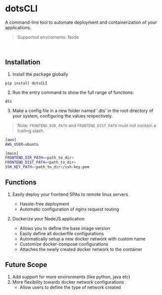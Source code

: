 # dotsCLI
A command-line tool to automate deployment and containerization of your applications.

> Supported enviroments: Node

<br>

## Installation
1. Install the package globally
```
pip install dotsCLI
```
2. Run the entry command to show the full range of functions:
```
dts
```
3. Make a config file in a new folder named '.dts' in the root directory of your system, configuring the values respectively.

> Note: `FRONTEND_DIR_PATH` and `FRONTEND_DIST_PATH` must not contain a trailing slash.

```bash
[aws]
AWS_USER=ubuntu

[main]
FRONTEND_DIR_PATH=<path_to_dir>
FRONTEND_DIST_PATH=<path_to_dir>
SSH_KEY_PATH=<path_to_dir>/ssh-key.pem
```

## Functions
1. Easily deploy your frontend SPAs to remote linux servers
    - Hassle-free deployment
    - Automatic configuration of nginx request routing

2. Dockerize your NodeJS application
    - Allows you to define the base image version
    - Easily define all dockerfile configurations
    - Automatically setup a new docker network with custom name
    - Customize docker-compose configurations 
    - Attaches the newly created docker network to the container

## Future Scope
1. Add support for more environments (like python, java etc)
2. More flexibility towards docker network configurations
    - Allow users to define the type of network created
